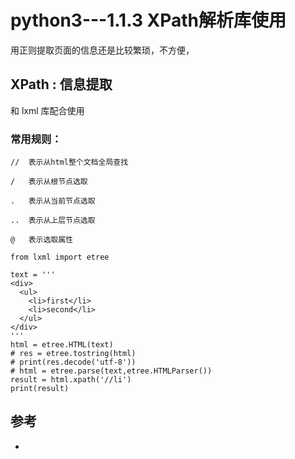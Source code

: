 # python3---1.1.3 XPath解析库使用

用正则提取页面的信息还是比较繁琐，不方便，




## XPath : 信息提取

和 lxml 库配合使用


### 常用规则：
```
//  表示从html整个文档全局查找

/   表示从根节点选取

.   表示从当前节点选取

..  表示从上层节点选取

@   表示选取属性
```


```
from lxml import etree

text = '''
<div>
  <ul>
    <li>first</li>
    <li>second</li>
  </ul>
</div>
'''
html = etree.HTML(text)
# res = etree.tostring(html)
# print(res.decode('utf-8'))
# html = etree.parse(text,etree.HTMLParser())
result = html.xpath('//li')
print(result)
```


## 参考
- 
